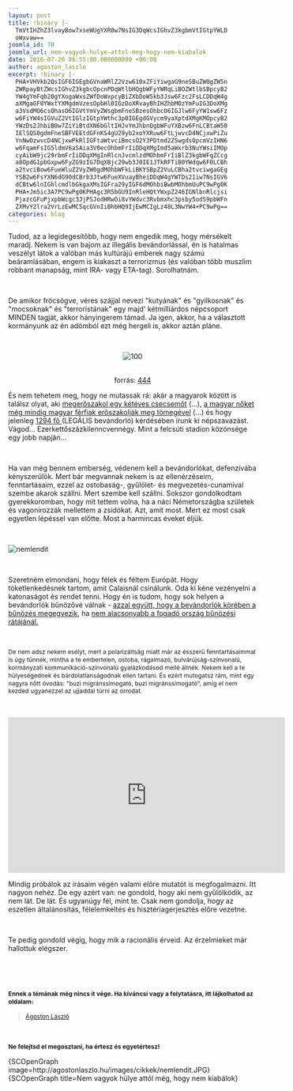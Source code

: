 ```yaml
---
layout: post
title: !binary |-
  TmVtIHZhZ3lvayBow7xseWUgYXR0w7NsIG3DqWcsIGhvZ3kgbmVtIGtpYWLD
  oWxvaw==
joomla_id: 70
joomla_url: nem-vagyok-hulye-attol-meg-hogy-nem-kiabalok
date: 2016-07-20 06:55:00.000000000 +00:00
author: agoston_laszlo
excerpt: !binary |-
  PHA+VHVkb2QsIGF6IGEgbGVnaWRlZ2Vzw610xZFiYiwgaG9neSBuZW0gZW5n
  ZWRpayBtZWcsIGhvZ3kgbcOpcnPDqWtlbHQgbWFyYWRqLiBOZWtlbSBpcyB2
  YW4gYmFqb20gYXogaWxsZWfDoWxpcyBiZXbDoW5kb3Jsw6Fzc2FsLCDDqW4g
  aXMgaGF0YWxtYXMgdmVzesOpbHl0IGzDoXRvayBhIHZhbMOzYmFuIG3DoXMg
  a3VsdMO6csOhasO6IGVtYmVyZWsgbmFneSBzesOhbcO6IGJlw6FyYW1sw6Fz
  w6FiYW4sIGVuZ2VtIGlzIGtpYWthc3p0IGEgdGVycm9yaXptdXMgKMOpcyB2
  YWzDs2JhbiB0w7ZiYiBtdXN6bGltIHJvYmJhbnQgbWFuYXBzw6FnLCBtaW50
  IElSQS0gdmFneSBFVEEtdGFnKS4gU29yb2xoYXRuw6FtLjwvcD4NCjxwPiZu
  YnNwOzwvcD4NCjxwPkRlIGFtaWtvciBmcsO2Y3PDtmd2ZSwgdsOpcmVzIHN6
  w6FqamFsIG5ldmV6aSAia3V0ecOhbmFrIiDDqXMgImd5aWxrb3NuYWsiIMOp
  cyAibW9jc29rbmFrIiDDqXMgInRlcnJvcmlzdMOhbmFrIiBlZ3kgbWFqZCcg
  a8OpdG1pbGxpw6FyZG9zIG7DqXBjc29wb3J0IE1JTkRFTiB0YWdqw6F0LCBh
  a2tvciBow6FueWluZ2VyZW0gdMOhbWFkLiBKYSBpZ2VuLCBha2tvciwgaGEg
  YSB2w6FsYXN6dG90dCBrb3Jtw6FueXVuayBheiDDqW4gYWTDs21iw7NsIGV6
  dCBtw6lnIGhlcmdlbGkgaXMsIGFra29yIGF6dMOhbiBwbMOhbmUuPC9wPg0K
  PHA+Jm5ic3A7PC9wPg0KPHAgc3R5bGU9InRleHQtYWxpZ246IGNlbnRlcjsi
  PjxzcGFuPjxpbWcgc3JjPSJodHRwOi8vYWdvc3Rvbmxhc3psby5odS9pbWFn
  ZXMvY2lra2VrLzEwMC5qcGVnIiBhbHQ9IjEwMCIgLz48L3NwYW4+PC9wPg==
categories: blog
---
```

<p>Tudod, az a legidegesítőbb, hogy nem engedik meg, hogy mérsékelt maradj. Nekem is van bajom az illegális bevándorlással, én is hatalmas veszélyt látok a valóban más kultúrájú emberek nagy számú beáramlásában, engem is kiakaszt a terrorizmus (és valóban több muszlim robbant manapság, mint IRA- vagy ETA-tag). Sorolhatnám.</p>
<p>&nbsp;</p>
<p>De amikor fröcsögve, véres szájjal nevezi "kutyának" és "gyilkosnak" és "mocsoknak" és "terroristának" egy majd' kétmilliárdos népcsoport MINDEN tagját, akkor hányingerem támad. Ja igen, akkor, ha a választott kormányunk az én adómból ezt még hergeli is, akkor aztán pláne.</p>
<p>&nbsp;</p>
<p style="text-align: center;"><span><img src="http://agostonlaszlo.hu/images/cikkek/100.jpeg" alt="100" /></span></p>

<p style="text-align: center;"><span><br />forrás: <a href="http://444.hu/2016/07/19/tudta" target="_blank">444</a><br /></span></p>
<p>És nem tehetem meg, hogy ne mutassak rá: akár a magyarok között is találsz olyat, aki <a href="http://www.blikk.hu/aktualis/belfold/uldozni-fogjak-a-bortonben-a-megeroszakolt-keteves-kislany-szuleit/55lfm0l" target="_blank">megerőszakol egy kétéves csecsemőt</a> (...), <a href="http://nullker.hu/2014/11/nemi-eroszak-magyarorszagon-interju-stummer-veraval/" target="_blank">a magyar nőket még mindig magyar férfiak erőszakolják meg tömegével</a> (...) és hogy jelenleg <a href="http://index.hu/kulfold/2016/02/26/schulz_kvota_nepszavazas_menekult/" target="_blank">1294 fő </a>(LEGÁLIS bevándorló) kérdésében írunk ki népszavazást. Vágod... Ezerkettőszázkilenncvennégy. Mint a felcsúti stadion közönsége egy jobb napján...</p>
<p>&nbsp;</p>
<p>Ha van még bennem emberség, védenem kell a bevándorlókat, defenzívába kényszerülök. Mert bár megvannak nekem is az ellenérzéseim, fenntartásaim, ezzel az ostobaság-, gyűlölet- és megvezetés-cunamival szembe akarok szállni. Mert szembe kell szállni. Sokszor gondolkodtam gyerekkoromban, hogy mit tettem volna, ha a náci Németországba születek és vagonírozzák mellettem a zsidókat. Azt, amit most. Mert ez most csak egyetlen lépéssel van előtte. Most a harmincas éveket éljük.</p>
<p>&nbsp;</p>
<p><img src="http://agostonlaszlo.hu/images/cikkek/nemlendit.JPG" alt="nemlendit" /></p>
<p>&nbsp;</p>
<p>Szeretném elmondani, hogy félek és féltem Európát. Hogy töketlenkedésnek tartom, amit Calaisnál csinálunk. Oda ki kéne vezényelni a katonaságot és rendet tenni. Hogy én is tudom, hogy sok helyen a bevándorlók bűnözővé válnak - <a href="https://en.wikipedia.org/wiki/Immigration_and_crime" target="_blank">azzal együtt, hogy a bevándorlók körében a bűnözés megegyezik</a>, ha <a href="http://kettosmerce.blog.hu/2015/07/25/meg_egyszer_a_hozzank_menekulo_szexualis_ragadozokrol_es_bunozokrol" target="_blank">nem alacsonyabb a fogadó ország bűnözési rátájánál.</a>&nbsp;</p>
<p>&nbsp;</p>
<p><span style="font-size: 12.16px; line-height: 1.3em;">De nem adsz nekem esélyt, mert a polarizáltság miatt már az ésszerű fenntartásaimmal is úgy tűnnék, mintha a te embertelen, ostoba, rágalmazó, bulvárújság-színvonalú, kormányzati kommunikáció-színvonalú gyalázkodásod mellé állnék. Nekem kell a te hülyeségednek és bárdolatlanságodnak ellen tartani. És ezért mutogatsz rám, mint egy nagyra nőtt óvodás: "buzi migránssimogató, buzi migránssimogató", amíg el nem kezded ugyanezzel az ujjaddal túrni az orrodat.</span></p>
<p>&nbsp;</p>
<p><iframe src="https://www.facebook.com/plugins/video.php?href=https%3A%2F%2Fwww.facebook.com%2Fagostonlaszloartist%2Fvideos%2F877110285726404%2F&amp;show_text=0&amp;width=560" frameborder="0" scrolling="no" width="560" height="315" allowfullscreen="allowfullscreen" style="border: none; overflow: hidden; display: block; margin-left: auto; margin-right: auto;" allowtransparency="true"></iframe><span style="font-size: 12.16px; line-height: 1.3em;"></span></p>
<p>Mindig próbálok az írásaim végén valami előre mutatót is megfogalmazni. Itt nagyon nehéz. De egy azért van: ne gondold, hogy aki nem gyűlölködik, az nem lát. De lát. És ugyanúgy fél, mint te. Csak nem gondolja, hogy az eszetlen általánosítás, félelemkeltés és hisztériagerjesztés előre vezetne.</p>
<p>&nbsp;</p>
<p>Te pedig gondold végig, hogy mik a racionális érveid. Az érzelmieket már hallottuk elégszer.</p>
<p>&nbsp;</p>
<p>&nbsp;</p>
<p><strong style="font-size: 12.16px; line-height: 15.808px;">Ennek a témának még nincs it vége. Ha kíváncsi vagy a folytatásra, itt lájkolhatod az oldalam:</strong></p>
<div class="fb-page" style="font-size: 12.16px; line-height: 15.808px;" data-href="https://www.facebook.com/agostonlaszloartist" data-width="250" data-height="100" data-small-header="false" data-adapt-container-width="false" data-hide-cover="true" data-show-facepile="false">
<div class="fb-xfbml-parse-ignore">
<blockquote cite="https://www.facebook.com/agostonlaszloartist"><a href="https://www.facebook.com/agostonlaszloartist">Ágoston László</a></blockquote>
</div>
</div>
<p>&nbsp;</p>
<p style="font-size: 12.16px; line-height: 15.808px;"><strong>Ne felejtsd el megosztani, ha értesz és egyetértesz!</strong></p>
<p>{SCOpenGraph image=http://agostonlaszlo.hu/images/cikkek/nemlendit.JPG} {SCOpenGraph title=Nem vagyok hülye attól még, hogy nem kiabálok}</p>
<p>&nbsp;</p>
